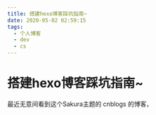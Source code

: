 ```yaml
---
title: 搭建hexo博客踩坑指南~
date: 2020-05-02 02:59:15
tags:
  - 个人博客
  - dev
  - cs
---
```


# 搭建hexo博客踩坑指南~

最近无意间看到这个Sakura主题的 cnblogs 的博客，[](https://www.cnblogs.com/lavender1221/p/12689426.html)

